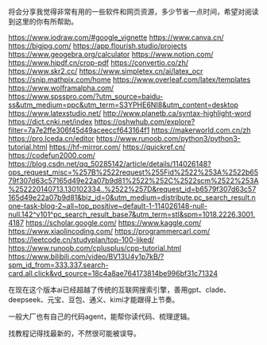 ﻿将会分享我觉得非常有用的一些软件和网页资源，多少节省一点时间，希望对阅读到这里的你有所帮助。

https://www.iodraw.com/#google_vignette
https://www.canva.cn/
https://bigjpg.com/
https://app.flourish.studio/projects
https://www.geogebra.org/calculator
https://www.notion.com/
https://www.hipdf.cn/crop-pdf
https://convertio.co/zh/
https://www.skr2.cc/
https://www.simpletex.cn/ai/latex_ocr
https://snip.mathpix.com/home
https://www.overleaf.com/latex/templates
https://www.wolframalpha.com/   
https://www.spsspro.com/?utm_source=baidu-ss&utm_medium=ppc&utm_term=S3YPHE6NI8&utm_content=desktop
https://www.latexstudio.net/
http://www.planetb.ca/syntax-highlight-word
https://dict.cnki.net/index
https://oshwhub.com/explore?filter=7a7e2ffe306f45d49aceeccf643164f1
https://makerworld.com.cn/zh
https://pro.lceda.cn/editor
https://www.runoob.com/python3/python3-tutorial.html
https://hf-mirror.com/
https://quickref.cn/
https://codefun2000.com/
https://blog.csdn.net/qq_50285142/article/details/114026148?ops_request_misc=%257B%2522request%255Fid%2522%253A%2522b6579f307d63c57165d49e22a07b9d81%2522%252C%2522scm%2522%253A%252220140713.130102334..%2522%257D&request_id=b6579f307d63c57165d49e22a07b9d81&biz_id=0&utm_medium=distribute.pc_search_result.none-task-blog-2~all~top_positive~default-1-114026148-null-null.142^v101^pc_search_result_base7&utm_term=stl&spm=1018.2226.3001.4187
https://scholar.google.com/
https://www.kaggle.com/
https://www.xiaolincoding.com/
https://programmercarl.com/
https://leetcode.cn/studyplan/top-100-liked/
https://www.runoob.com/cplusplus/cpp-tutorial.html
https://www.bilibili.com/video/BV13U4y1p7kB/?spm_id_from=333.337.search-card.all.click&vd_source=18c4a8ae764173814be996bf31c71324

在现在这个版本ai已经超越了传统的互联网搜索引擎，善用gpt、clade、deepseek、元宝、豆包、通义、kimi才能跟得上节奏。

一般大厂也有自己的代码agent，能帮你读代码、梳理逻辑。


找教程记得找最新的，不然很可能被误导。